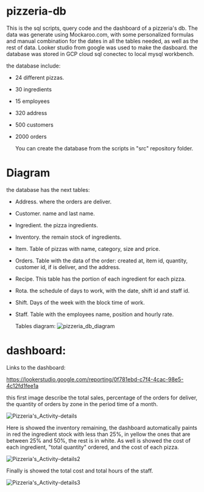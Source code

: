 # pizzeria-db
This is the sql scripts, query code and the dashboard of a pizzeria's db. 
The data was generate using Mockaroo.com, with some personalized formulas and manual combination for the dates in all the tables needed, as well as the rest of data.
Looker studio from google was used to make the dasboard. the database was stored in GCP cloud sql conectec to local mysql workbench.

the database include:
- 24 different pizzas.
- 30 ingredients
- 15 employees
- 320 address
- 500 customers
- 2000 orders

  You can create the database from the scripts in "src" repository folder.


# Diagram
the database has the next tables:
- Address. where the orders are deliver.
- Customer. name and last name.
- Ingredient. the pizza ingredients.
- Inventory. the remain stock of ingredients.
- Item. Table of pizzas with name, category, size and price.
- Orders. Table with the data of the order: created at, item id, quantity, customer id, if is deliver, and the address.
- Recipe. This table has the portion of each ingredient for each pizza.
- Rota. the schedule of days to work, with the date, shift id and staff id.
- Shift. Days of the week with the block time of work.
- Staff. Table with the employees name, position and hourly rate.

  Tables diagram:
  ![pizzeria_db_diagram](https://github.com/Fidel-Angel-Ochoa/pizzeria-db/assets/82437732/f7d8bfa7-d206-4435-8154-5b9a17a34c2a)


# dashboard:

Links to the dashboard:

https://lookerstudio.google.com/reporting/0f781ebd-c7f4-4cac-98e5-4c12fd1fee1a

this first image describe the total sales, percentage of the orders for deliver, the quantity of orders by zone in the period time of a month.


![Pizzeria's_Activity-details](https://github.com/Fidel-Angel-Ochoa/pizzeria-db/assets/82437732/dc6fb167-4170-4550-a6b4-06187710878a)

Here is showed the inventory remaining, the dashboard automatically paints in red the ingredient stock with less than 25%, in yellow the ones that are between 25% and 50%, the rest is in white. As well is showed the cost of each ingredient, "total quantity" ordered, and the cost of each pizza.

![Pizzeria's_Activity-details2](https://github.com/Fidel-Angel-Ochoa/pizzeria-db/assets/82437732/59221d0a-3be5-4980-989d-7278bec3fcd1)

Finally is showed the total cost and total hours of the staff.

![Pizzeria's_Activity-details3](https://github.com/Fidel-Angel-Ochoa/pizzeria-db/assets/82437732/c5707eda-f235-45dc-a6e6-22b2b23218d6)
